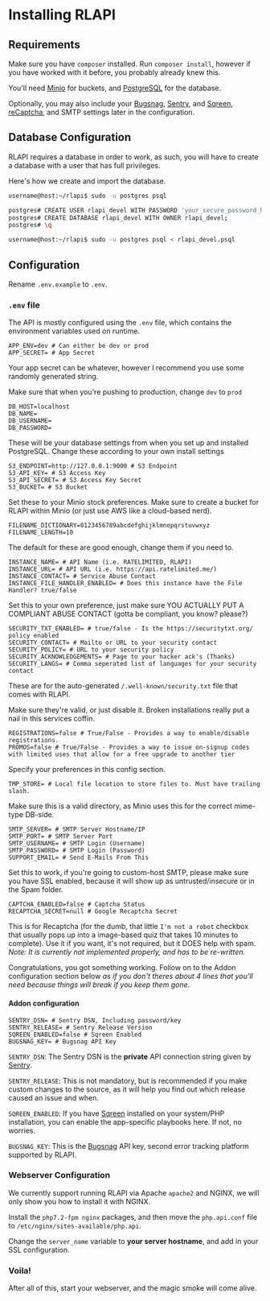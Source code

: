 # Installing RLAPI

## Requirements

Make sure you have `composer` installed. Run `composer install`, however if you have worked with it before, you probably already knew this.

You'll need [Minio](https://min.io/) for buckets, and [PostgreSQL](https://www.postgresql.org/) for the database.

Optionally, you may also include your [Bugsnag](https://bugsnag.com), [Sentry](https://sentry.io), and [Sqreen](https://sqreen.com), [reCaptcha](https://www.google.com/recaptcha/admin), and SMTP settings later in the configuration.


## Database Configuration

RLAPI requires a database in order to work, as such, you will have to create a database with a user that has full privileges.

Here's how we create and import the database.

```bash
username@host:~/rlapi$ sudo -u postgres psql

postgres# CREATE USER rlapi_devel WITH PASSWORD 'your_secure_password_here';
postgres# CREATE DATABASE rlapi_devel WITH OWNER rlapi_devel;
postgres# \q

username@host:~/rlapi$ sudo -u postgres psql < rlapi_devel.psql
```

## Configuration

Rename `.env.example` to `.env`.

### `.env` file

The API is mostly configured using the `.env` file, which contains the environment variables used on runtime.

```
APP_ENV=dev # Can either be dev or prod
APP_SECRET= # App Secret
```

Your app secret can be whatever, however I recommend you use some randomly generated string.

Make sure that when you're pushing to production, change `dev` to `prod`

```
DB_HOST=localhost 
DB_NAME=
DB_USERNAME=
DB_PASSWORD=
```

These will be your database settings from when you set up and installed PostgreSQL. Change these according to your own install settings

```
S3_ENDPOINT=http://127.0.0.1:9000 # S3 Endpoint
S3_API_KEY= # S3 Access Key
S3_API_SECRET= # S3 Access Key Secret
S3_BUCKET= # S3 Bucket
```

Set these to your Minio stock preferences. Make sure to create a bucket for RLAPI within Minio (or just use AWS like a cloud-based nerd).

```
FILENAME_DICTIONARY=0123456789abcdefghijklmnopqrstuvwxyz
FILENAME_LENGTH=10
```

The default for these are good enough, change them if you need to.

```
INSTANCE_NAME= # API Name (i.e. RATELIMITED, RLAPI)
INSTANCE_URL= # API URL (i.e. https://api.ratelimited.me/)
INSTANCE_CONTACT= # Service Abuse Contact
INSTANCE_FILE_HANDLER_ENABLED= # Does this instance have the File Handler? true/false
```

Set this to your own preference, just make sure YOU ACTUALLY PUT A COMPLIANT ABUSE CONTACT (gotta be compliant, you know? please?)

```
SECURITY_TXT_ENABLED= # true/false - Is the https://securitytxt.org/ policy enabled
SECURITY_CONTACT= # Mailto or URL to your security contact
SECURITY_POLICY= # URL to your security policy
SECURITY_ACKNOWLEDGEMENTS= # Page to your hacker ack's (Thanks)
SECURITY_LANGS= # Comma seperated list of languages for your security contact
```

These are for the auto-generated `/.well-known/security.txt` file that comes with RLAPI.

Make sure they're valid, or just disable it. Broken installations really put a nail in this services coffin.

```
REGISTRATIONS=false # True/False - Provides a way to enable/disable registrations.
PROMOS=false # True/False - Provides a way to issue on-signup codes with limited uses that allow for a free upgrade to another tier
```

Specify your preferences in this config section.

```
TMP_STORE= # Local file location to store files to. Must have trailing slash.
```

Make sure this is a valid directory, as Minio uses this for the correct mime-type DB-side.

```
SMTP_SERVER= # SMTP Server Hostname/IP
SMTP_PORT= # SMTP Server Port
SMTP_USERNAME= # SMTP Login (Username)
SMTP_PASSWORD= # SMTP Login (Password)
SUPPORT_EMAIL= # Send E-Mails From This
```

Set this to work, if you're going to custom-host SMTP, please make sure you have SSL enabled, because it will show up as untrusted/insecure or in the Spam folder.

```
CAPTCHA_ENABLED=false # Captcha Status
RECAPTCHA_SECRET=null # Google Recaptcha Secret
```

This is for Recaptcha (for the dumb, that little `I'm not a robot` checkbox that usually pops up into a image-based quiz that takes 10 minutes to complete). Use it if you want, it's not required, but it DOES help with spam. *Note: It is currently not implemented properly, and has to be re-written.*

Congratulations, you got something working. Follow on to the Addon configuration section below *as if you don't theres about 4 lines that you'll need because things will break if you keep them gone*.

#### Addon configuration

```
SENTRY_DSN= # Sentry DSN, Including password/key
SENTRY_RELEASE= # Sentry Release Version
SQREEN_ENABLED=false # Sqreen Enabled
BUGSNAG_KEY= # Bugsnag API Key
```

`SENTRY_DSN`: The Sentry DSN is the **private** API connection string given by [Sentry](https://sentry.io).

`SENTRY_RELEASE`: This is not mandatory, but is recommended if you make custom changes to the source, as it will help you find out which release caused an issue and when.

`SQREEN_ENABLED`: If you have [Sqreen](https://sqreen.com) installed on your system/PHP installation, you can enable the app-specific playbooks here. If not, no worries.

`BUGSNAG_KEY`: This is the [Bugsnag](https://bugsnag.com) API key, second error tracking platform supported by RLAPI.


### Webserver Configuration

We currently support running RLAPI via Apache `apache2` and NGINX, we will only show you how to install it with NGINX.

Install the `php7.2-fpm nginx` packages, and then move the `php.api.conf` file to `/etc/nginx/sites-available/php.api`.

Change the `server_name` variable to **your server hostname**, and add in your SSL configuration.

### Voila!

After all of this, start your webserver, and the magic smoke will come alive.